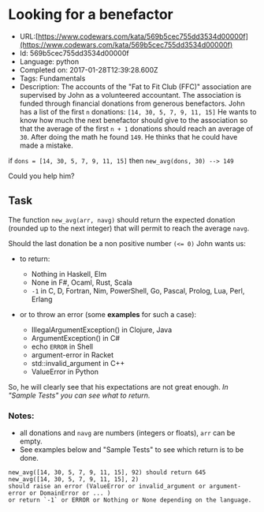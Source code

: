 # Looking for a benefactor

 - URL:[https://www.codewars.com/kata/569b5cec755dd3534d00000f](https://www.codewars.com/kata/569b5cec755dd3534d00000f)
 - Id: 569b5cec755dd3534d00000f
 - Language: python
 - Completed on: 2017-01-28T12:39:28.600Z
 - Tags: Fundamentals
 - Description:
The accounts of the "Fat to Fit Club (FFC)" association are supervised by John as a volunteered accountant.
The association is funded through financial donations from generous benefactors. John has a list of
the first `n` donations: `[14, 30, 5, 7, 9, 11, 15]`
He wants to know how much the next benefactor should give to the association so that the 
average of the first `n + 1` donations should reach an average of `30`.
After doing the math he found `149`. He thinks that he could have made a mistake.

if `dons = [14, 30, 5, 7, 9, 11, 15]` then `new_avg(dons, 30) --> 149`

Could you help him?

## Task
The function `new_avg(arr, navg)` should return the expected donation
(rounded up to the next integer) that will permit to reach the average `navg`. 

Should the last donation be a non positive number `(<= 0)` John wants us: 

- to return:
  - Nothing in Haskell, Elm
  - None in F#, Ocaml, Rust, Scala
  - `-1` in C, D, Fortran,  Nim, PowerShell, Go, Pascal, Prolog, Lua, Perl, Erlang

- or to throw an error (some **examples** for such a case):

  - IllegalArgumentException() in Clojure, Java
  - ArgumentException() in C#
  - echo `ERROR` in Shell
  - argument-error in Racket
  - std::invalid_argument in C++
  - ValueError in Python

So, he will clearly see that his expectations are not great enough. 
*In "Sample Tests" you can see what to return.*


### Notes: 

- all donations and `navg` are numbers (integers or floats), `arr` can be empty.
- See examples below and "Sample Tests" to see which return is to be done.

```
new_avg([14, 30, 5, 7, 9, 11, 15], 92) should return 645
new_avg([14, 30, 5, 7, 9, 11, 15], 2) 
should raise an error (ValueError or invalid_argument or argument-error or DomainError or ... ) 
or return `-1` or ERROR or Nothing or None depending on the language.
```



